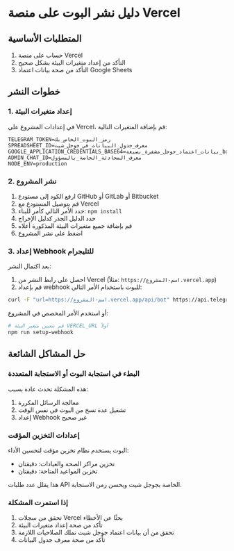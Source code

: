 # دليل نشر البوت على منصة Vercel

## المتطلبات الأساسية

1. حساب على منصة Vercel
2. التأكد من إعداد متغيرات البيئة بشكل صحيح
3. التأكد من صحة بيانات اعتماد Google Sheets

## خطوات النشر

### 1. إعداد متغيرات البيئة

في إعدادات المشروع على Vercel، قم بإضافة المتغيرات التالية:

```
TELEGRAM_TOKEN=رمز_البوت_الخاص_بك
SPREADSHEET_ID=معرف_جدول_البيانات_في_جوجل_شيت
GOOGLE_APPLICATION_CREDENTIALS_BASE64=بيانات_اعتماد_جوجل_مشفرة_بصيغة_base64
ADMIN_CHAT_ID=معرف_المحادثة_الخاصة_بالمسؤول
NODE_ENV=production
```

### 2. نشر المشروع

1. ارفع الكود إلى مستودع GitHub أو GitLab أو Bitbucket
2. قم بتوصيل المستودع مع Vercel
3. حدد الأمر التالي كأمر للبناء: `npm install`
4. حدد الدليل الجذر كدليل الإخراج
5. قم بإضافة جميع متغيرات البيئة المذكورة أعلاه
6. اضغط على نشر المشروع

### 3. إعداد Webhook للتليجرام

بعد اكتمال النشر:

1. احصل على رابط النشر من Vercel (مثلاً: `https://اسم-المشروع.vercel.app`)
2. قم بإعداد webhook للبوت باستخدام الأمر التالي:

```bash
curl -F "url=https://اسم-المشروع.vercel.app/api/bot" https://api.telegram.org/bot<رمز_البوت>/setWebhook
```

أو استخدم الأمر المخصص في المشروع:
```bash
# قم بتعيين متغير البيئة VERCEL_URL أولاً
npm run setup-webhook
```

## حل المشاكل الشائعة

### البطء في استجابة البوت أو الاستجابة المتعددة

هذه المشكلة تحدث عادة بسبب:

1. معالجة الرسائل المكررة
2. تشغيل عدة نسخ من البوت في نفس الوقت
3. إعداد Webhook غير صحيح

### إعدادات التخزين المؤقت

البوت يستخدم نظام تخزين مؤقت لتحسين الأداء:
- تخزين مراكز الصحة والعيادات: دقيقتان
- تخزين المواعيد المتاحة: دقيقتان

هذا يقلل عدد طلبات API الخاصة بجوجل شيت ويحسن زمن الاستجابة.

### إذا استمرت المشكلة

1. تحقق من سجلات Vercel بحثًا عن الأخطاء
2. تأكد من صحة إعداد متغيرات البيئة
3. تحقق من أن بيانات اعتماد جوجل شيت تملك الصلاحيات اللازمة
4. تأكد من صحة معرف جدول البيانات